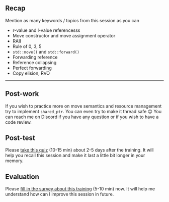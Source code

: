 ## Recap

Mention as many keywords / topics from this session as you can

* <!-- .element: class="fragment fade-in" --> r-value and l-value referencesss
* <!-- .element: class="fragment fade-in" --> Move constructor and move assignment operator
* <!-- .element: class="fragment fade-in" --> RAII
* <!-- .element: class="fragment fade-in" --> Rule of 0, 3, 5
* <!-- .element: class="fragment fade-in" --> <code>std::move()</code> and <code>std::forward()</code>
* <!-- .element: class="fragment fade-in" --> Forwarding reference
* <!-- .element: class="fragment fade-in" --> Reference collapsing
* <!-- .element: class="fragment fade-in" --> Perfect forwarding
* <!-- .element: class="fragment fade-in" --> Copy elision, RVO

---

## Post-work

If you wish to practice more on move semantics and resource management try to implement `shared_ptr`.
You can even try to make it thread safe 😊
You can reach me on Discord if you have any question or if you wish to have a code review.

## Post-test

Please [take this quiz](https://forms.gle/rhGWFrfsDQqbA3kL7) (10-15 min) about 2-5 days after the training.
It will help you recall this session and make it last a little bit longer in your memory.

## Evaluation

Please [fill in the survey about this training](https://forms.gle/AzPbk9iAv4poDrrZ9) (5-10 min) now.
It will help me understand how can I improve this session in future.

